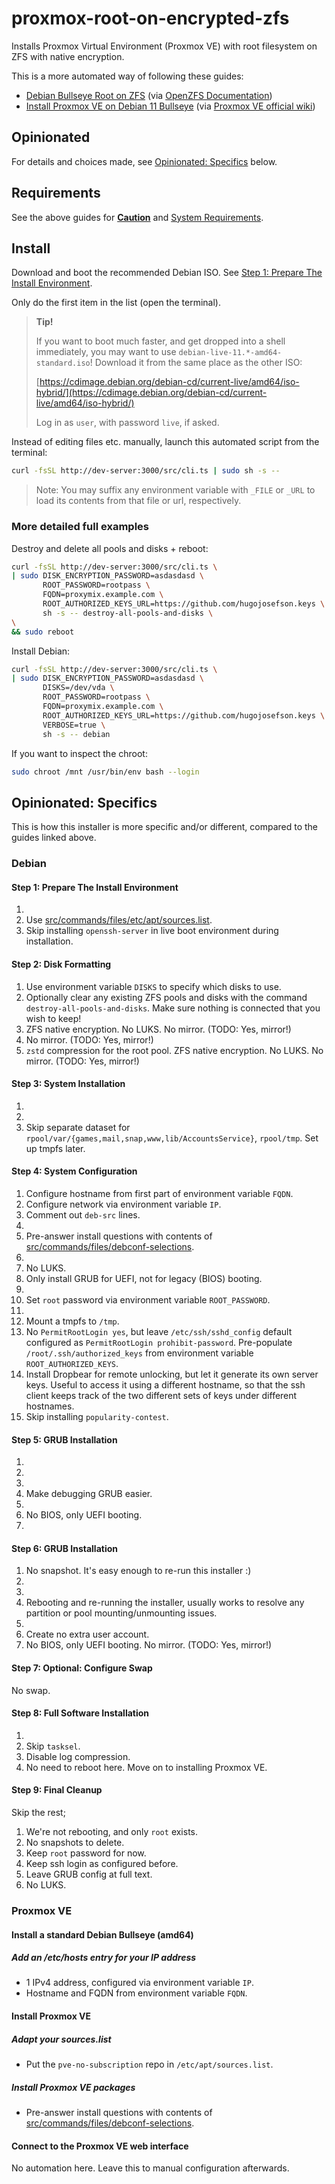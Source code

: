# proxmox-root-on-encrypted-zfs

Installs Proxmox Virtual Environment (Proxmox VE) with root filesystem on ZFS
with native encryption.

This is a more automated way of following these guides:

- [Debian Bullseye Root on ZFS](https://openzfs.github.io/openzfs-docs/Getting%20Started/Debian/Debian%20Bullseye%20Root%20on%20ZFS.html)
  (via [OpenZFS Documentation](https://openzfs.github.io/openzfs-docs/))
- [Install Proxmox VE on Debian 11 Bullseye](https://pve.proxmox.com/wiki/Install_Proxmox_VE_on_Debian_11_Bullseye)
  (via [Proxmox VE official wiki](https://pve.proxmox.com/wiki))

## Opinionated

For details and choices made, see
[Opinionated: Specifics](#opinionated-specifics) below.

## Requirements

See the above guides for
[**Caution**](https://openzfs.github.io/openzfs-docs/Getting%20Started/Debian/Debian%20Bullseye%20Root%20on%20ZFS.html#caution)
and
[System Requirements](https://openzfs.github.io/openzfs-docs/Getting%20Started/Debian/Debian%20Bullseye%20Root%20on%20ZFS.html#system-requirements).

## Install

Download and boot the recommended Debian ISO. See
[Step 1: Prepare The Install Environment](https://openzfs.github.io/openzfs-docs/Getting%20Started/Debian/Debian%20Bullseye%20Root%20on%20ZFS.html#step-1-prepare-the-install-environment).

Only do the first item in the list (open the terminal).

> **Tip!**
>
> If you want to boot much faster, and get dropped into a shell immediately, you
> may want to use `debian-live-11.*-amd64-standard.iso`! Download it from the
> same place as the other ISO:
>
> [https://cdimage.debian.org/debian-cd/current-live/amd64/iso-hybrid/](https://cdimage.debian.org/debian-cd/current-live/amd64/iso-hybrid/)
>
> Log in as `user`, with password `live`, if asked.

Instead of editing files etc. manually, launch this automated script from the
terminal:

```bash
curl -fsSL http://dev-server:3000/src/cli.ts | sudo sh -s --
```

> Note: You may suffix any environment variable with `_FILE` or `_URL` to load
> its contents from that file or url, respectively.

### More detailed full examples

Destroy and delete all pools and disks + reboot:

```bash
curl -fsSL http://dev-server:3000/src/cli.ts \
| sudo DISK_ENCRYPTION_PASSWORD=asdasdasd \
       ROOT_PASSWORD=rootpass \
       FQDN=proxymix.example.com \
       ROOT_AUTHORIZED_KEYS_URL=https://github.com/hugojosefson.keys \
       sh -s -- destroy-all-pools-and-disks \
\
&& sudo reboot
```

Install Debian:

```bash
curl -fsSL http://dev-server:3000/src/cli.ts \
| sudo DISK_ENCRYPTION_PASSWORD=asdasdasd \
       DISKS=/dev/vda \
       ROOT_PASSWORD=rootpass \
       FQDN=proxymix.example.com \
       ROOT_AUTHORIZED_KEYS_URL=https://github.com/hugojosefson.keys \
       VERBOSE=true \
       sh -s -- debian
```

If you want to inspect the chroot:

```bash
sudo chroot /mnt /usr/bin/env bash --login
```

## Opinionated: Specifics

This is how this installer is more specific and/or different, compared to the
guides linked above.

### Debian

#### Step 1: Prepare The Install Environment

1.
2. Use
   [src/commands/files/etc/apt/sources.list](src/commands/files/etc/apt/sources.list).
3. Skip installing `openssh-server` in live boot environment during
   installation.

#### Step 2: Disk Formatting

1. Use environment variable `DISKS` to specify which disks to use.
2. Optionally clear any existing ZFS pools and disks with the command
   `destroy-all-pools-and-disks`. Make sure nothing is connected that you wish
   to keep!
3. ZFS native encryption. No LUKS. No mirror. (TODO: Yes, mirror!)
4. No mirror. (TODO: Yes, mirror!)
5. `zstd` compression for the root pool. ZFS native encryption. No LUKS. No
   mirror. (TODO: Yes, mirror!)

#### Step 3: System Installation

1.
2.
3. Skip separate dataset for
   `rpool/var/{games,mail,snap,www,lib/AccountsService}`, `rpool/tmp`. Set up
   tmpfs later.

#### Step 4: System Configuration

1. Configure hostname from first part of environment variable `FQDN`.
2. Configure network via environment variable `IP`.
3. Comment out `deb-src` lines.
4.
5. Pre-answer install questions with contents of
   [src/commands/files/debconf-selections](src/commands/files/debconf-selections).
6.
7. No LUKS.
8. Only install GRUB for UEFI, not for legacy (BIOS) booting.
9.
10. Set `root` password via environment variable `ROOT_PASSWORD`.
11.
12. Mount a tmpfs to `/tmp`.
13. No `PermitRootLogin yes`, but leave `/etc/ssh/sshd_config` default
    configured as `PermitRootLogin prohibit-password`. Pre-populate
    `/root/.ssh/authorized_keys` from environment variable
    `ROOT_AUTHORIZED_KEYS`.
14. Install Dropbear for remote unlocking, but let it generate its own server
    keys. Useful to access it using a different hostname, so that the ssh client
    keeps track of the two different sets of keys under different hostnames.
15. Skip installing `popularity-contest`.

#### Step 5: GRUB Installation

1.
2.
3.
4. Make debugging GRUB easier.
5.
6. No BIOS, only UEFI booting.
7.

#### Step 6: GRUB Installation

1. No snapshot. It's easy enough to re-run this installer :)
2.
3.
4. Rebooting and re-running the installer, usually works to resolve any
   partition or pool mounting/unmounting issues.
5.
6. Create no extra user account.
7. No BIOS, only UEFI booting. No mirror. (TODO: Yes, mirror!)

#### Step 7: Optional: Configure Swap

No swap.

#### Step 8: Full Software Installation

1.
2. Skip `tasksel`.
3. Disable log compression.
4. No need to reboot here. Move on to installing Proxmox VE.

#### Step 9: Final Cleanup

Skip the rest;

1. We're not rebooting, and only `root` exists.
2. No snapshots to delete.
3. Keep `root` password for now.
4. Keep ssh login as configured before.
5. Leave GRUB config at full text.
6. No LUKS.

### Proxmox VE

#### Install a standard Debian Bullseye (amd64)

##### Add an /etc/hosts entry for your IP address

- 1 IPv4 address, configured via environment variable `IP`.
- Hostname and FQDN from environment variable `FQDN`.

#### Install Proxmox VE

##### Adapt your sources.list

- Put the `pve-no-subscription` repo in `/etc/apt/sources.list`.

##### Install Proxmox VE packages

- Pre-answer install questions with contents of
  [src/commands/files/debconf-selections](src/commands/files/debconf-selections).

#### Connect to the Proxmox VE web interface

No automation here. Leave this to manual configuration afterwards.
